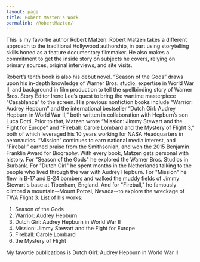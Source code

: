 ```yaml
---
layout: page
title: Robert Mazten's Work
permalink: /RobertMazten/
---
```

This is my favortie author Robert Matzen. Robert Matzen takes a different approach to the traditional Hollywood authorship, in part using storytelling skills honed as a feature documentary filmmaker. He also makes a commitment to get the inside story on subjects he covers, relying on primary sources, original interviews, and site visits.

Robert’s tenth book is also his debut novel. 
“Season of the Gods” draws upon his in-depth knowledge of Warner Bros. studio, expertise in World War II, and background in film production to tell the spellbinding story of Warner Bros. Story Editor Irene Lee’s quest to bring the wartime masterpiece “Casablanca” to the screen. 
His previous nonfiction books include “Warrior: Audrey Hepburn” and the international bestseller “Dutch Girl: Audrey Hepburn in World War II,” both written in collaboration with Hepburn’s son Luca Dotti. Prior to that, Matzen wrote “Mission: Jimmy Stewart and the Fight for Europe” and “Fireball: Carole Lombard and the Mystery of Flight 3,” both of which leveraged his 10 years working for NASA Headquarters in aeronautics. 
“Mission” continues to earn national media interest, and “Fireball” earned praise from the Smithsonian, and won the 2015 Benjamin Franklin Award for Biography.
With every book, Matzen gets personal with history. For "Season of the Gods" he explored the Warner Bros. Studios in Burbank. For "Dutch Girl" he spent months in the Netherlands talking to the people who lived through the war with Audrey Hepburn. For "Mission" he flew in B-17 and B-24 bombers and walked the muddy fields of Jimmy Stewart's base at Tibenham, England. 
And for "Fireball," he famously climbed a mountain--Mount Potosi, Nevada--to explore the wreckage of TWA Flight 3.
List of his works:
1. Season of the Gods
2. Warrior: Audrey Hepburn
3. Dutch Girl: Audrey Hepburn in World War II
4. Mission: Jimmy Stewart and the Fight for Europe 
5. Fireball: Carole Lombard 
6. the Mystery of Flight

My favortie publications is Dutch Girl: Audrey Hepburn in World War II

